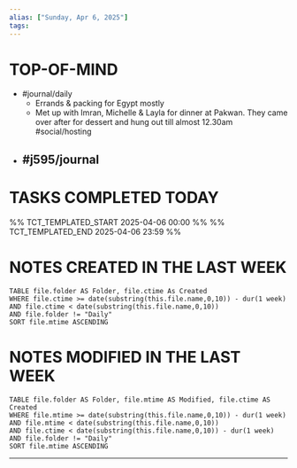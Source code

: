 ```yaml
---
alias: ["Sunday, Apr 6, 2025"]
tags: 
---
```

# TOP-OF-MIND
- #journal/daily 
	- Errands & packing for Egypt mostly
	- Met up with Imran, Michelle & Layla for dinner at Pakwan. They came over after for dessert and hung out till almost 12.30am #social/hosting 
- #j595/journal 
	- 

# TASKS COMPLETED TODAY
%% TCT_TEMPLATED_START 2025-04-06 00:00 %%
%% TCT_TEMPLATED_END 2025-04-06 23:59 %%



# NOTES CREATED IN THE LAST WEEK
``` dataview
TABLE file.folder AS Folder, file.ctime As Created
WHERE file.ctime >= date(substring(this.file.name,0,10)) - dur(1 week) 
AND file.ctime < date(substring(this.file.name,0,10)) 
AND file.folder != "Daily"
SORT file.mtime ASCENDING
```

# NOTES MODIFIED IN THE LAST WEEK
``` dataview
TABLE file.folder AS Folder, file.mtime AS Modified, file.ctime AS Created
WHERE file.mtime >= date(substring(this.file.name,0,10)) - dur(1 week)
AND file.mtime < date(substring(this.file.name,0,10))
AND file.ctime < date(substring(this.file.name,0,10)) - dur(1 week)
AND file.folder != "Daily"
SORT file.mtime ASCENDING
```
---
